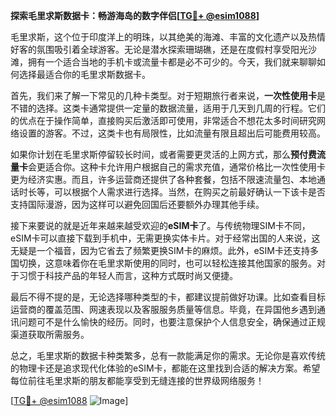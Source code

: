 **探索毛里求斯数据卡：畅游海岛的数字伴侣[[TG💪+ @esim1088](https://t.me/s/esim1088)]**

毛里求斯，这个位于印度洋上的明珠，以其绝美的海滩、丰富的文化遗产以及热情好客的氛围吸引着全球游客。无论是潜水探索珊瑚礁，还是在度假村享受阳光沙滩，拥有一个适合当地的手机卡或流量卡都是必不可少的。今天，我们就来聊聊如何选择最适合你的毛里求斯数据卡。

首先，我们来了解一下常见的几种卡类型。对于短期旅行者来说，**一次性使用卡**是不错的选择。这类卡通常提供一定量的数据流量，适用于几天到几周的行程。它们的优点在于操作简单，直接购买后激活即可使用，非常适合不想花太多时间研究网络设置的游客。不过，这类卡也有局限性，比如流量有限且超出后可能费用较高。

如果你计划在毛里求斯停留较长时间，或者需要更灵活的上网方式，那么**预付费流量卡**会更适合你。这种卡允许用户根据自己的需求充值，通常价格比一次性使用卡更为经济实惠。而且，许多运营商还提供了各种套餐，包括不限速流量包、本地通话时长等，可以根据个人需求进行选择。当然，在购买之前最好确认一下该卡是否支持国际漫游，因为这样可以避免回国后还要额外办理其他手续。

接下来要说的就是近年来越来越受欢迎的**eSIM卡**了。与传统物理SIM卡不同，eSIM卡可以直接下载到手机中，无需更换实体卡片。对于经常出国的人来说，这无疑是一个福音，因为它省去了频繁更换SIM卡的麻烦。此外，eSIM卡还支持多国切换，这意味着你在毛里求斯使用的同时，也可以轻松连接其他国家的服务。对于习惯于科技产品的年轻人而言，这种方式既时尚又便捷。

最后不得不提的是，无论选择哪种类型的卡，都建议提前做好功课。比如查看目标运营商的覆盖范围、网速表现以及客服服务质量等信息。毕竟，在异国他乡遇到通讯问题可不是什么愉快的经历。同时，也要注意保护个人信息安全，确保通过正规渠道获取所需服务。

总之，毛里求斯的数据卡种类繁多，总有一款能满足你的需求。无论你是喜欢传统的物理卡还是追求现代化体验的eSIM卡，都能在这里找到合适的解决方案。希望每位前往毛里求斯的朋友都能享受到无缝连接的世界级网络服务！

[[TG💪+ @esim1088](https://t.me/s/esim1088) ![Image](https://i.postimg.cc/4NQfJmqS/Snipaste-2025-05-13-00-14-12.png)]